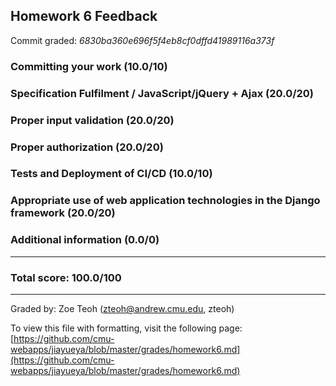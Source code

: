 ## Homework 6 Feedback

Commit graded: *6830ba360e696f5f4eb8cf0dffd41989116a373f*

### Committing your work (10.0/10)



### Specification Fulfilment / JavaScript/jQuery + Ajax (20.0/20)



### Proper input validation (20.0/20)



### Proper authorization (20.0/20)



### Tests and Deployment of CI/CD (10.0/10)



### Appropriate use of web application technologies in the Django framework (20.0/20)



### Additional information (0.0/0)



***

### Total score: 100.0/100

***

Graded by: Zoe Teoh (zteoh@andrew.cmu.edu, zteoh)

To view this file with formatting, visit the following page: [https://github.com/cmu-webapps/jiayueya/blob/master/grades/homework6.md](https://github.com/cmu-webapps/jiayueya/blob/master/grades/homework6.md)